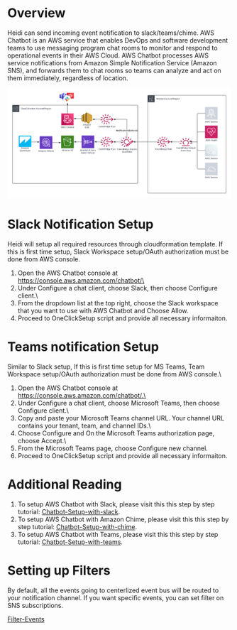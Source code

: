 # Overview

Heidi can send incoming event notification to slack/teams/chime. AWS Chatbot is an AWS service that enables DevOps and software development teams to use messaging program chat rooms to monitor and respond to operational events in their AWS Cloud. AWS Chatbot processes AWS service notifications from Amazon Simple Notification Service (Amazon SNS), and forwards them to chat rooms so teams can analyze and act on them immediately, regardless of location.

 ![ALT](img/HeidiWithNotificationOption.png)

# Slack Notification Setup

Heidi will setup all required resources through cloudformation template. If this is first time setup, Slack Workspace setup/OAuth authorization must be done from AWS console.
1. Open the AWS Chatbot console at https://console.aws.amazon.com/chatbot/\
2. Under Configure a chat client, choose Slack, then choose Configure client.\
3. From the dropdown list at the top right, choose the Slack workspace that you want to use with AWS Chatbot and Choose Allow.
4. Proceed to OneClickSetup script and provide all necessary informaiton.

# Teams notification Setup

Similar to Slack setup, If this is first time setup for MS Teams, Team Workspace setup/OAuth authorization must be done from AWS console.\
1. Open the AWS Chatbot console at https://console.aws.amazon.com/chatbot/.\
2. Under Configure a chat client, choose Microsoft Teams, then choose Configure client.\
3. Copy and paste your Microsoft Teams channel URL. Your channel URL contains your tenant, team, and channel IDs.\
4. Choose Configure and On the Microsoft Teams authorization page, choose Accept.\
5. From the Microsoft Teams page, choose Configure new channel.
6. Proceed to OneClickSetup script and provide all necessary informaiton.

# Additional Reading

1. To setup AWS Chatbot with Slack, please visit this this step by step tutorial: [Chatbot-Setup-with-slack](https://docs.aws.amazon.com/chatbot/latest/adminguide/slack-setup.html).
2. To setup AWS Chatbot with Amazon Chime, please visit this this step by step tutorial: [Chatbot-Setup-with-chime](https://docs.aws.amazon.com/chatbot/latest/adminguide/chime-setup.html).
3. To setup AWS Chatbot with Teams, please visit this this step by step tutorial: [Chatbot-Setup-with-teams](https://docs.aws.amazon.com/chatbot/latest/adminguide/teams-setup.html).

# Setting up Filters

By default, all the events going to centerlized event bus will be routed to your notification channel. If you want specific events, you can set filter on SNS subscriptions. 

[Filter-Events](https://docs.aws.amazon.com/sns/latest/dg/sns-subscription-filter-policies.html)